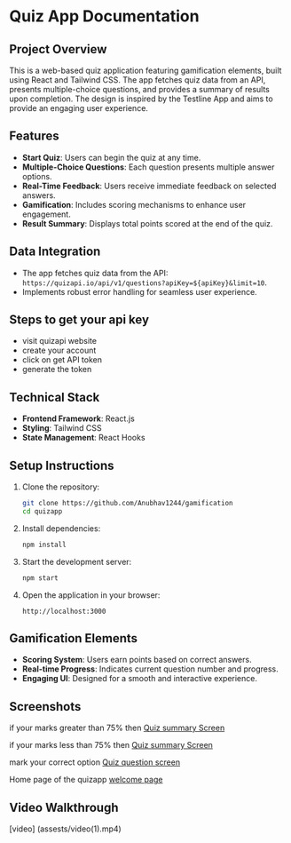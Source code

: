 # Quiz App Documentation

## Project Overview
This is a web-based quiz application featuring gamification elements, built using React and Tailwind CSS. The app fetches quiz data from an API, presents multiple-choice questions, and provides a summary of results upon completion. The design is inspired by the Testline App and aims to provide an engaging user experience.

## Features
- **Start Quiz**: Users can begin the quiz at any time.
- **Multiple-Choice Questions**: Each question presents multiple answer options.
- **Real-Time Feedback**: Users receive immediate feedback on selected answers.
- **Gamification**: Includes scoring mechanisms to enhance user engagement.
- **Result Summary**: Displays total points scored at the end of the quiz.

## Data Integration
- The app fetches quiz data from the API: `https://quizapi.io/api/v1/questions?apiKey=${apiKey}&limit=10`.
- Implements robust error handling for seamless user experience.

## Steps to get your api key
- visit quizapi website 
- create your account 
- click on get API token
- generate the token 

## Technical Stack
- **Frontend Framework**: React.js
- **Styling**: Tailwind CSS
- **State Management**: React Hooks

## Setup Instructions
1. Clone the repository:
   ```bash
   git clone https://github.com/Anubhav1244/gamification
   cd quizapp
   ```
2. Install dependencies:
   ```bash
   npm install
   ```
3. Start the development server:
   ```bash
   npm start
   ```
4. Open the application in your browser:
   ```
   http://localhost:3000
   ```

## Gamification Elements
- **Scoring System**: Users earn points based on correct answers.
- **Real-time Progress**: Indicates current question number and progress.
- **Engaging UI**: Designed for a smooth and interactive experience.

## Screenshots

if your marks greater than 75% then
[Quiz summary Screen](assests/summary.png)

if your marks less than 75% then
[Quiz summary Screen](assests/summary75.png)

mark your correct option 
[Quiz question screen](assests/quizquestion.png)

Home page of the quizapp
[welcome page](assests/welcome.png)


## Video Walkthrough
[video] (assests/video(1).mp4)


